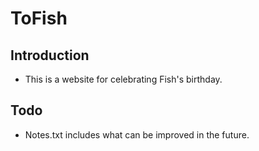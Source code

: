 # ToFish

## Introduction
- This is a website for celebrating Fish's birthday.

## Todo
- Notes.txt includes what can be improved in the future.